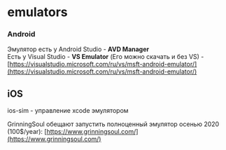 # emulators

### Android

Эмулятор есть у Android Studio - **AVD Manager**  
Есть у Visual Studio - **VS Emulator** \(Его можно скачать и без VS\) - [https://visualstudio.microsoft.com/ru/vs/msft-android-emulator/](https://visualstudio.microsoft.com/ru/vs/msft-android-emulator/)

## iOS

ios-sim - управление xcode эмулятором

GrinningSoul обещают запустить полноценный эмулятор осенью 2020 \(100$/year\): [https://www.grinningsoul.com/](https://www.grinningsoul.com/)





